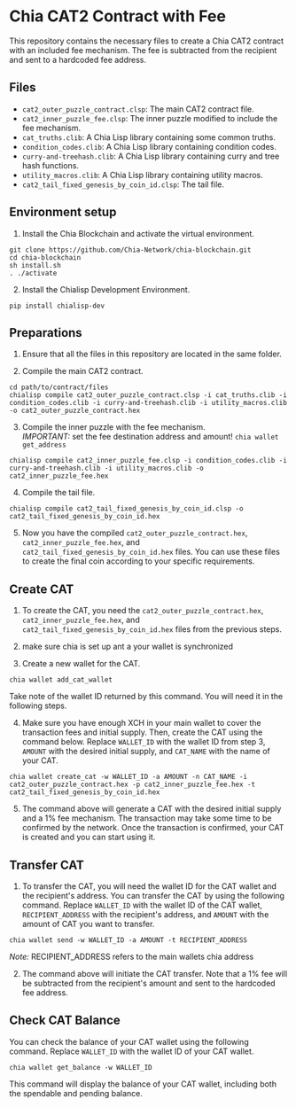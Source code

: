 # Chia CAT2 Contract with Fee
This repository contains the necessary files to create a Chia CAT2 contract with an included fee mechanism. The fee is subtracted from the recipient and sent to a hardcoded fee address.

## Files
- `cat2_outer_puzzle_contract.clsp`: The main CAT2 contract file.
- `cat2_inner_puzzle_fee.clsp`: The inner puzzle modified to include the fee mechanism.
- `cat_truths.clib`: A Chia Lisp library containing some common truths.
- `condition_codes.clib`: A Chia Lisp library containing condition codes.
- `curry-and-treehash.clib`: A Chia Lisp library containing curry and tree hash functions.
- `utility_macros.clib`: A Chia Lisp library containing utility macros.
- `cat2_tail_fixed_genesis_by_coin_id.clsp`: The tail file.

## Environment setup

1. Install the Chia Blockchain and activate the virtual environment.
```
git clone https://github.com/Chia-Network/chia-blockchain.git
cd chia-blockchain
sh install.sh
. ./activate
```

2. Install the Chialisp Development Environment.
```
pip install chialisp-dev
```

## Preparations

1. Ensure that all the files in this repository are located in the same folder.

2. Compile the main CAT2 contract.
```
cd path/to/contract/files
chialisp compile cat2_outer_puzzle_contract.clsp -i cat_truths.clib -i condition_codes.clib -i curry-and-treehash.clib -i utility_macros.clib -o cat2_outer_puzzle_contract.hex
```

3. Compile the inner puzzle with the fee mechanism.  
*IMPORTANT:* set the fee destination address and amount!
`chia wallet get_address`
```
chialisp compile cat2_inner_puzzle_fee.clsp -i condition_codes.clib -i curry-and-treehash.clib -i utility_macros.clib -o cat2_inner_puzzle_fee.hex
```

4. Compile the tail file.
```
chialisp compile cat2_tail_fixed_genesis_by_coin_id.clsp -o cat2_tail_fixed_genesis_by_coin_id.hex
```

5. Now you have the compiled `cat2_outer_puzzle_contract.hex`, `cat2_inner_puzzle_fee.hex`, and `cat2_tail_fixed_genesis_by_coin_id.hex` files. You can use these files to create the final coin according to your specific requirements.

## Create CAT

1. To create the CAT, you need the `cat2_outer_puzzle_contract.hex`, `cat2_inner_puzzle_fee.hex`, and `cat2_tail_fixed_genesis_by_coin_id.hex` files from the previous steps.

2. make sure chia is set up ant a your wallet is synchronized

3. Create a new wallet for the CAT.
```
chia wallet add_cat_wallet
```

Take note of the wallet ID returned by this command. You will need it in the following steps.

4. Make sure you have enough XCH in your main wallet to cover the transaction fees and initial supply. Then, create the CAT using the command below. Replace `WALLET_ID` with the wallet ID from step 3, `AMOUNT` with the desired initial supply, and `CAT_NAME` with the name of your CAT.

```
chia wallet create_cat -w WALLET_ID -a AMOUNT -n CAT_NAME -i cat2_outer_puzzle_contract.hex -p cat2_inner_puzzle_fee.hex -t cat2_tail_fixed_genesis_by_coin_id.hex
``` 

5. The command above will generate a CAT with the desired initial supply and a 1% fee mechanism. The transaction may take some time to be confirmed by the network. Once the transaction is confirmed, your CAT is created and you can start using it.

## Transfer CAT

1. To transfer the CAT, you will need the wallet ID for the CAT wallet and the recipient's address. You can transfer the CAT by using the following command. Replace `WALLET_ID` with the wallet ID of the CAT wallet, `RECIPIENT_ADDRESS` with the recipient's address, and `AMOUNT` with the amount of CAT you want to transfer.

```
chia wallet send -w WALLET_ID -a AMOUNT -t RECIPIENT_ADDRESS
```  
*Note:* RECIPIENT_ADDRESS refers to the main wallets chia address

2. The command above will initiate the CAT transfer. Note that a 1% fee will be subtracted from the recipient's amount and sent to the hardcoded fee address.

## Check CAT Balance

You can check the balance of your CAT wallet using the following command. Replace `WALLET_ID` with the wallet ID of your CAT wallet.

```
chia wallet get_balance -w WALLET_ID
```

This command will display the balance of your CAT wallet, including both the spendable and pending balance.
